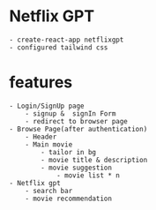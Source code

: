 # Netflix GPT

    - create-react-app netflixgpt
    - configured tailwind css

# features

    - Login/SignUp page
        - signup &  signIn Form
        - redirect to browser page
    - Browse Page(after authentication)
        - Header
        - Main movie
            - tailor in bg
            - movie title & description
            - movie suggestion
                - movie list * n
    - Netflix gpt
        - search bar
        - movie recommendation
